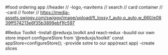 #food ordering app
//header
// -logo,-navitems
// search
// card container
// -card
// footer 
// https://media-assets.swiggy.com/swiggy/image/upload/fl_lossy,f_auto,q_auto,w_660/e0839ff574213e6f35b3899ebf1fc597

#Redux Toolkit
-Install @reduxjs.toolkit and react-redux
-buuild our own store
    import configureStore from '@reduxjs/toolkit'
const appStore=configureStore();
-provide sotre to our app(react app)
-create slices
